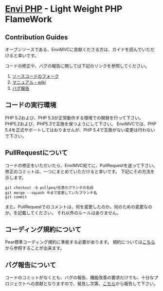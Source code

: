 [Envi PHP](http://www.enviphp.net/) - Light Weight PHP FlameWork
==================================================

Contribution Guides
--------------------------------------

オープンソースである、EnviMVCに貢献くださる方は、ガイドを読んでいただけると幸いです。

コードの修正や、バグの報告に関しては下記のリンクを参照してください。

1. [ソースコードのフォーク](https://github.com/EnviMVC/EnviMVC3PHP)
2. [マニュアル・wiki](https://github.com/EnviMVC/EnviMVC3PHP/wiki)
3. [バグ報告](https://github.com/EnviMVC/EnviMVC3PHP/issues)



コードの実行環境
--------------------------------------

PHP 5.2および、PHP 5.3が正常動作する環境での開発を行って下さい。
PHP5.2および、PHP5.3で互換を保つようにして下さい。
EnviMVCでは、PHP 5.4を正式サポートしてはおりませんが、PHP 5.4で互換がない変更は行わないで下さい。


PullRequestについて
--------------------------------------

コードの修正をいただいたら、EnviMVC宛てに、PullRequestを送って下さい。
修正のコミットは、一つにまとめていただけると幸いです。
下記にその方法を示します。


```
git checkout -b pullpeq/任意のブランチの名前
git merge --squash 今まで変更していたブランチ名
git commit

```

また、PullRequestでのコメントは、何を変更したのか。何のための変更なのか。を記載してください。
それ以外のルールはありません。



コーディング規約について
--------------------------------------

Pear標準コーディング規約に準拠する必要があります。
規約については[こちら](http://pear.php.net/manual/ja/standards.php)から参照することが出来ます。



バグ報告について
--------------------------------------

コードのコミットがなくとも、バグの報告、機能改善の要求だけでも、十分なプロジェクトへの貢献となりますので、発見し次第、[こちら](https://github.com/EnviMVC/EnviMVC3PHP/issues)から報告して下さい。


